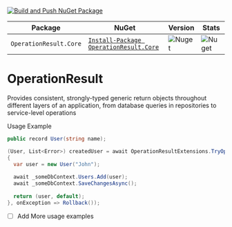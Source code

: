 [![Build and Push NuGet Package](https://github.com/vpetkovic/OperationResult/actions/workflows/build-nuget-push.yml/badge.svg?branch=develop)](https://github.com/vpetkovic/OperationResult/actions/workflows/build-nuget-push.yml)

| Package | NuGet | Version | Stats |
| --------------- | --------------- | --------------- | --------------- |
| `OperationResult.Core` | [`Install-Package OperationResult.Core`](https://www.nuget.org/packages/OperationResult.Core/) | ![Nuget](https://img.shields.io/nuget/v/OperationResult.Core) | ![Nuget](https://img.shields.io/nuget/dt/OperationResult.Core?label=%20Downloads)

# OperationResult
Provides consistent, strongly-typed generic return objects throughout different layers of an application, from database queries in repositories to service-level operations

Usage Example
```csharp
public record User(string name);

(User, List<Error>) createdUser = await OperationResultExtensions.TryOperationAsync<User>(async () => 
{
  var user = new User("John");
  
  await _someDbContext.Users.Add(user);
  await _someDbContext.SaveChangesAsync();
  
  return (user, default);
}, onException => Rollback());
```

- [ ] Add More usage examples
